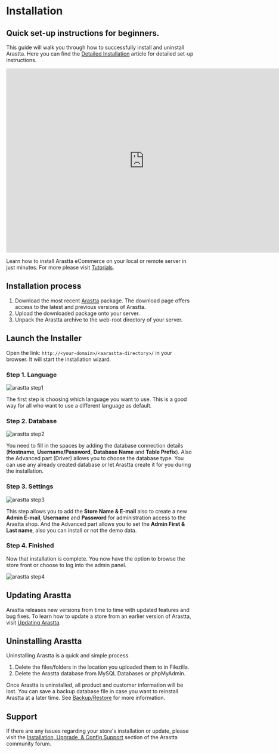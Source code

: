 Installation
============

Quick set-up instructions for beginners.
----------------------------

This guide will walk you through how to successfully install and uninstall Arastta. Here you can find the [Detailed Installation](docs/detailed-installation) article for detailed set-up instructions.

<iframe width="740" height="493" src="https://www.youtube.com/embed/T9xXVGJsmrk?rel=0&amp;showinfo=0" frameborder="0" allowfullscreen></iframe>

Learn how to install Arastta eCommerce on your local or remote server in just minutes. For more please visit [Tutorials](http://arastta.org/tutorials).

Installation process
---------------------

1. Download the most recent [Arastta](http://arastta.org/download) package. The download page offers access to the latest and previous versions of Arastta.
2. Upload the downloaded package onto your server.
3. Unpack the Arastta archive to the web-root directory of your server.

Launch the Installer
--------------------
Open the link: `http://<your-domain>/<aarastta-directory>/` in your browser. It will start the installation wizard. 

### Step 1. Language

![arastta step1](_images/installation-step-1.png)

The first step is choosing which language you want to use. This is a good way for all who want to use a different language as default.

### Step 2. Database

![arastta step2](_images/installation-step-2.png)

You need to fill in the spaces by adding the database connection details (**Hostname**, **Username/Password**, **Database Name** and **Table Prefix**). Also the Advanced part (Driver) allows you to choose the database type. You can use any already created database or let Arastta create it for you during the installation.

### Step 3. Settings

![arastta step3](_images/installation-step-3.png)

This step allows you to add the **Store Name & E-mail** also to create a new **Admin E-mail**, **Username** and **Password** for administration access to the Arastta shop. And the Advanced part allows you to set the **Admin First & Last name**, also you can install or not the demo data.

### Step 4. Finished

Now that installation is complete. You now have the option to browse the store front or choose to log into the admin panel.

![arastta step4](_images/installation-step-4.png)

Updating Arastta
----------------

Arastta releases new versions from time to time with updated features and bug fixes. To learn how to update a store from an earlier version of Arastta, visit [Updating Arastta](docs/update).

Uninstalling Arastta
--------------------

Uninstalling Arastta is a quick and simple process.

1. Delete the files/folders in the location you uploaded them to in Filezilla.
2. Delete the Arastta database from MySQL Databases or phpMyAdmin.

<div class="uk-alert uk-alert-danger uk-margin-small-left uk-margin-small-right"><i class="uk-icon-exclamation-circle"></i> Once Arastta is uninstalled, all product and customer information will be lost. You can save a backup database file in case you want to reinstall Arastta at a later time. See <a href="docs/user-manual/tools/backup-restore">Backup/Restore</a> for more information.</div>

Support
-------

If there are any issues regarding your store's installation or update, please visit the [Installation, Upgrade, & Config Support](forum/categories/listings/installation-upgrade) section of the Arastta community forum.
